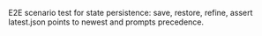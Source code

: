 E2E scenario test for state persistence: save, restore, refine, assert latest.json points to newest and prompts precedence.